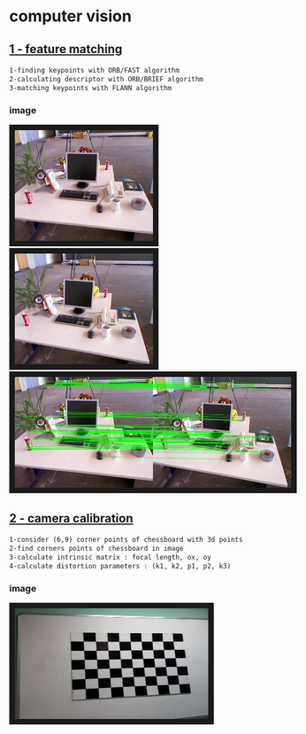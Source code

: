 # computer vision


## [1 - feature matching](/feature_matching/)

    1-finding keypoints with ORB/FAST algorithm 
    2-calculating descriptor with ORB/BRIEF algorithm
    3-matching keypoints with FLANN algorithm

### image
<img src="/feature_matching/python_code/1.png" width="250" height="200" border="10" title="model">
<img src="/feature_matching/python_code/2.png" width="250" height="200" border="10" title="model">
<br/>
<img src="/feature_matching/python_code/out.png" width="500" height="200" border="10" title="model">


## [2 - camera calibration](/camera_calibration/)

    1-consider (6,9) corner points of chessboard with 3d points
    2-find corners points of chessboard in image
    3-calculate intrinsic matrix : focal length, ox, oy
    4-calculate distortion parameters : (k1, k2, p1, p2, k3)


### image
<img src="/camera_calibration/data/image_2.jpg" width="350" height="200" border="10" title="model">
